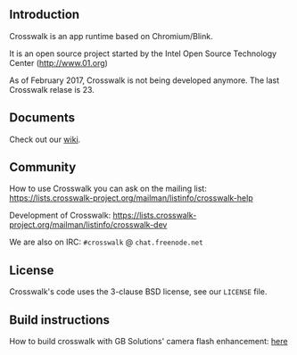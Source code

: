 ## Introduction

Crosswalk is an app runtime based on Chromium/Blink.

It is an open source project started by the Intel Open Source Technology Center
(http://www.01.org)

As of February 2017, Crosswalk is not being developed anymore. The last Crosswalk relase is 23.

## Documents

Check out our [wiki](http://crosswalk-project.org/#wiki).

## Community

How to use Crosswalk you can ask on the mailing list: https://lists.crosswalk-project.org/mailman/listinfo/crosswalk-help

Development of Crosswalk: https://lists.crosswalk-project.org/mailman/listinfo/crosswalk-dev

We are also on IRC: `#crosswalk` @ `chat.freenode.net`

## License

Crosswalk's code uses the 3-clause BSD license, see our `LICENSE` file.

## Build instructions

How to build crosswalk with GB Solutions' camera flash enhancement: [here](build_instructions.md)
